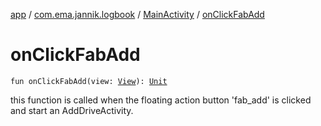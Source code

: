 [app](../../index.md) / [com.ema.jannik.logbook](../index.md) / [MainActivity](index.md) / [onClickFabAdd](./on-click-fab-add.md)

# onClickFabAdd

`fun onClickFabAdd(view: `[`View`](https://developer.android.com/reference/android/view/View.html)`): `[`Unit`](https://kotlinlang.org/api/latest/jvm/stdlib/kotlin/-unit/index.html)

this function is called when the floating action button 'fab_add' is clicked and start an AddDriveActivity.

